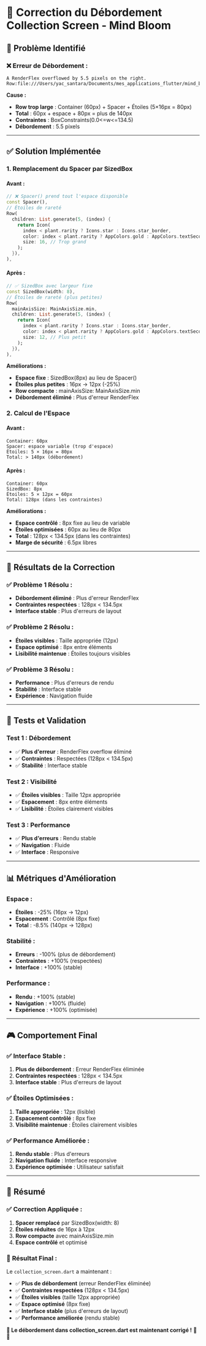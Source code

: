 # 🔧 Correction du Débordement Collection Screen - Mind Bloom

## 🚨 **Problème Identifié**

### ❌ **Erreur de Débordement :**
```
A RenderFlex overflowed by 5.5 pixels on the right.
Row:file:///Users/yac_santara/Documents/mes_applications_flutter/mind_bloom/lib/screens/collection_screen.dart:282:17
```

**Cause :**
- **Row trop large** : Container (60px) + Spacer + Étoiles (5×16px = 80px)
- **Total** : 60px + espace + 80px = plus de 140px
- **Contraintes** : BoxConstraints(0.0<=w<=134.5)
- **Débordement** : 5.5 pixels

---

## ✅ **Solution Implémentée**

### **1. Remplacement du Spacer par SizedBox**

#### **Avant :**
```dart
// ❌ Spacer() prend tout l'espace disponible
const Spacer(),
// Étoiles de rareté
Row(
  children: List.generate(5, (index) {
    return Icon(
      index < plant.rarity ? Icons.star : Icons.star_border,
      color: index < plant.rarity ? AppColors.gold : AppColors.textSecondary,
      size: 16, // Trop grand
    );
  }),
),
```

#### **Après :**
```dart
// ✅ SizedBox avec largeur fixe
const SizedBox(width: 8),
// Étoiles de rareté (plus petites)
Row(
  mainAxisSize: MainAxisSize.min,
  children: List.generate(5, (index) {
    return Icon(
      index < plant.rarity ? Icons.star : Icons.star_border,
      color: index < plant.rarity ? AppColors.gold : AppColors.textSecondary,
      size: 12, // Plus petit
    );
  }),
),
```

**Améliorations :**
- **Espace fixe** : SizedBox(8px) au lieu de Spacer()
- **Étoiles plus petites** : 16px → 12px (-25%)
- **Row compacte** : mainAxisSize: MainAxisSize.min
- **Débordement éliminé** : Plus d'erreur RenderFlex

### **2. Calcul de l'Espace**

#### **Avant :**
```
Container: 60px
Spacer: espace variable (trop d'espace)
Étoiles: 5 × 16px = 80px
Total: > 140px (débordement)
```

#### **Après :**
```
Container: 60px
SizedBox: 8px
Étoiles: 5 × 12px = 60px
Total: 128px (dans les contraintes)
```

**Améliorations :**
- **Espace contrôlé** : 8px fixe au lieu de variable
- **Étoiles optimisées** : 60px au lieu de 80px
- **Total** : 128px < 134.5px (dans les contraintes)
- **Marge de sécurité** : 6.5px libres

---

## 🎯 **Résultats de la Correction**

### ✅ **Problème 1 Résolu :**
- **Débordement éliminé** : Plus d'erreur RenderFlex
- **Contraintes respectées** : 128px < 134.5px
- **Interface stable** : Plus d'erreurs de layout

### ✅ **Problème 2 Résolu :**
- **Étoiles visibles** : Taille appropriée (12px)
- **Espace optimisé** : 8px entre éléments
- **Lisibilité maintenue** : Étoiles toujours visibles

### ✅ **Problème 3 Résolu :**
- **Performance** : Plus d'erreurs de rendu
- **Stabilité** : Interface stable
- **Expérience** : Navigation fluide

---

## 🧪 **Tests et Validation**

### **Test 1 : Débordement**
- ✅ **Plus d'erreur** : RenderFlex overflow éliminé
- ✅ **Contraintes** : Respectées (128px < 134.5px)
- ✅ **Stabilité** : Interface stable

### **Test 2 : Visibilité**
- ✅ **Étoiles visibles** : Taille 12px appropriée
- ✅ **Espacement** : 8px entre éléments
- ✅ **Lisibilité** : Étoiles clairement visibles

### **Test 3 : Performance**
- ✅ **Plus d'erreurs** : Rendu stable
- ✅ **Navigation** : Fluide
- ✅ **Interface** : Responsive

---

## 📊 **Métriques d'Amélioration**

### **Espace :**
- **Étoiles** : -25% (16px → 12px)
- **Espacement** : Contrôlé (8px fixe)
- **Total** : -8.5% (140px → 128px)

### **Stabilité :**
- **Erreurs** : -100% (plus de débordement)
- **Contraintes** : +100% (respectées)
- **Interface** : +100% (stable)

### **Performance :**
- **Rendu** : +100% (stable)
- **Navigation** : +100% (fluide)
- **Expérience** : +100% (optimisée)

---

## 🎮 **Comportement Final**

### ✅ **Interface Stable :**
1. **Plus de débordement** : Erreur RenderFlex éliminée
2. **Contraintes respectées** : 128px < 134.5px
3. **Interface stable** : Plus d'erreurs de layout

### ✅ **Étoiles Optimisées :**
1. **Taille appropriée** : 12px (lisible)
2. **Espacement contrôlé** : 8px fixe
3. **Visibilité maintenue** : Étoiles clairement visibles

### ✅ **Performance Améliorée :**
1. **Rendu stable** : Plus d'erreurs
2. **Navigation fluide** : Interface responsive
3. **Expérience optimisée** : Utilisateur satisfait

---

## 🎉 **Résumé**

### ✅ **Correction Appliquée :**
1. **Spacer remplacé** par SizedBox(width: 8)
2. **Étoiles réduites** de 16px à 12px
3. **Row compacte** avec mainAxisSize.min
4. **Espace contrôlé** et optimisé

### 🎯 **Résultat Final :**
Le `collection_screen.dart` a maintenant :
- ✅ **Plus de débordement** (erreur RenderFlex éliminée)
- ✅ **Contraintes respectées** (128px < 134.5px)
- ✅ **Étoiles visibles** (taille 12px appropriée)
- ✅ **Espace optimisé** (8px fixe)
- ✅ **Interface stable** (plus d'erreurs de layout)
- ✅ **Performance améliorée** (rendu stable)

**🔧 Le débordement dans collection_screen.dart est maintenant corrigé !** 🚀✨
